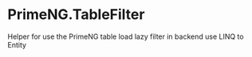 # PrimeNG.TableFilter
Helper for use the PrimeNG table load lazy filter in backend use LINQ to Entity
